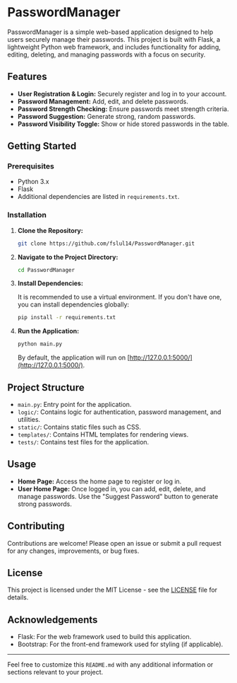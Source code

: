# PasswordManager

PasswordManager is a simple web-based application designed to help users securely manage their passwords. This project is built with Flask, a lightweight Python web framework, and includes functionality for adding, editing, deleting, and managing passwords with a focus on security.

## Features

- **User Registration & Login:** Securely register and log in to your account.
- **Password Management:** Add, edit, and delete passwords.
- **Password Strength Checking:** Ensure passwords meet strength criteria.
- **Password Suggestion:** Generate strong, random passwords.
- **Password Visibility Toggle:** Show or hide stored passwords in the table.

## Getting Started

### Prerequisites

- Python 3.x
- Flask
- Additional dependencies are listed in `requirements.txt`.

### Installation

1. **Clone the Repository:**

    ```bash
    git clone https://github.com/fslul14/PasswordManager.git
    ```

2. **Navigate to the Project Directory:**

    ```bash
    cd PasswordManager
    ```

3. **Install Dependencies:**

    It is recommended to use a virtual environment. If you don't have one, you can install dependencies globally:

    ```bash
    pip install -r requirements.txt
    ```

4. **Run the Application:**

    ```bash
    python main.py
    ```

    By default, the application will run on [http://127.0.0.1:5000/](http://127.0.0.1:5000/).

## Project Structure

- `main.py`: Entry point for the application.
- `logic/`: Contains logic for authentication, password management, and utilities.
- `static/`: Contains static files such as CSS.
- `templates/`: Contains HTML templates for rendering views.
- `tests/`: Contains test files for the application.

## Usage

- **Home Page:** Access the home page to register or log in.
- **User Home Page:** Once logged in, you can add, edit, delete, and manage passwords. Use the "Suggest Password" button to generate strong passwords.

## Contributing

Contributions are welcome! Please open an issue or submit a pull request for any changes, improvements, or bug fixes.

## License

This project is licensed under the MIT License - see the [LICENSE](LICENSE) file for details.

## Acknowledgements

- Flask: For the web framework used to build this application.
- Bootstrap: For the front-end framework used for styling (if applicable).

---

Feel free to customize this `README.md` with any additional information or sections relevant to your project.
